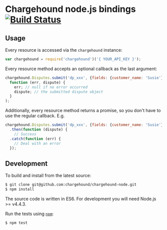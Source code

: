 # Chargehound node.js bindings [![Build Status](https://travis-ci.org/chargehound/chargehound-node.png?branch=master)](https://travis-ci.org/chargehound/chargehound-node)

<!-- ## Installation

`npm install chargehound` -->

## Usage

Every resource is accessed via the `chargehound` instance:

```js
var chargehound = require('chargehound')('{ YOUR_API_KEY }');
```

Every resource method accepts an optional callback as the last argument:

```js
chargehound.Disputes.submit('dp_xxx', {fields: {customer_name: 'Susie'}},
  function (err, dispute) {
    err; // null if no error occurred
    dispute; // the submitted dispute object
  }
);
```

Additionally, every resource method returns a promise, so you don't have to use the regular callback. E.g.

```js
chargehound.Disputes.submit('dp_xxx', {fields: {customer_name: 'Susie'}})
  .then(function (dispute) {
    // Success
  .catch(function (err) {
    // Deal with an error
  });
```

<!-- ## Resources

[Disputes](https://www.chargehound.com/docs/?javascript#disputes) -->

## Development

To build and install from the latest source:

```bash
$ git clone git@github.com:chargehound/chargehound-node.git
$ npm install
```

The source code is written in ES6. For development you will need Node.js >= v4.4.3.

Run the tests using [`npm`](https://www.npmjs.com/):

```bash
$ npm test
```

